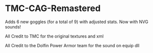 # TMC-CAG-Remastered
 Adds 6 new goggles (for a total of 9) with adjusted stats. Now with NVG sounds!

 All Credit to TMC for the original textures and xml
 
 All Credit to the Dolfin Power Armor team for the sound on equip dll
